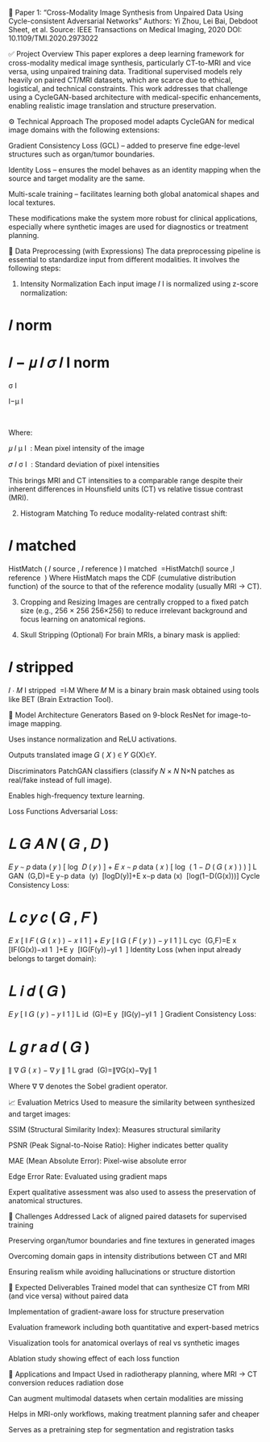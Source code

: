 📄 Paper 1: “Cross-Modality Image Synthesis from Unpaired Data Using Cycle-consistent Adversarial Networks”
Authors: Yi Zhou, Lei Bai, Debdoot Sheet, et al.
Source: IEEE Transactions on Medical Imaging, 2020
DOI: 10.1109/TMI.2020.2973022

✅ Project Overview
This paper explores a deep learning framework for cross-modality medical image synthesis, particularly CT-to-MRI and vice versa, using unpaired training data. Traditional supervised models rely heavily on paired CT/MRI datasets, which are scarce due to ethical, logistical, and technical constraints. This work addresses that challenge using a CycleGAN-based architecture with medical-specific enhancements, enabling realistic image translation and structure preservation.

⚙️ Technical Approach
The proposed model adapts CycleGAN for medical image domains with the following extensions:

Gradient Consistency Loss (GCL) – added to preserve fine edge-level structures such as organ/tumor boundaries.

Identity Loss – ensures the model behaves as an identity mapping when the source and target modality are the same.

Multi-scale training – facilitates learning both global anatomical shapes and local textures.

These modifications make the system more robust for clinical applications, especially where synthetic images are used for diagnostics or treatment planning.

🧪 Data Preprocessing (with Expressions)
The data preprocessing pipeline is essential to standardize input from different modalities. It involves the following steps:

1. Intensity Normalization
Each input image 
𝐼
I is normalized using z-score normalization:

𝐼
norm
=
𝐼
−
𝜇
𝐼
𝜎
𝐼
I 
norm
​
 = 
σ 
I
​
 
I−μ 
I
​
 
​
 
Where:

𝜇
𝐼
μ 
I
​
 : Mean pixel intensity of the image

𝜎
𝐼
σ 
I
​
 : Standard deviation of pixel intensities

This brings MRI and CT intensities to a comparable range despite their inherent differences in Hounsfield units (CT) vs relative tissue contrast (MRI).

2. Histogram Matching
To reduce modality-related contrast shift:

𝐼
matched
=
HistMatch
(
𝐼
source
,
𝐼
reference
)
I 
matched
​
 =HistMatch(I 
source
​
 ,I 
reference
​
 )
Where HistMatch maps the CDF (cumulative distribution function) of the source to that of the reference modality (usually MRI → CT).

3. Cropping and Resizing
Images are centrally cropped to a fixed patch size (e.g., 
256
×
256
256×256) to reduce irrelevant background and focus learning on anatomical regions.

4. Skull Stripping (Optional)
For brain MRIs, a binary mask is applied:

𝐼
stripped
=
𝐼
⋅
𝑀
I 
stripped
​
 =I⋅M
Where 
𝑀
M is a binary brain mask obtained using tools like BET (Brain Extraction Tool).

🧠 Model Architecture
Generators
Based on 9-block ResNet for image-to-image mapping.

Uses instance normalization and ReLU activations.

Outputs translated image 
𝐺
(
𝑋
)
∈
𝑌
G(X)∈Y.

Discriminators
PatchGAN classifiers (classify 
𝑁
×
𝑁
N×N patches as real/fake instead of full image).

Enables high-frequency texture learning.

Loss Functions
Adversarial Loss:

𝐿
𝐺
𝐴
𝑁
(
𝐺
,
𝐷
)
=
𝐸
𝑦
∼
𝑝
data
(
𝑦
)
[
log
⁡
𝐷
(
𝑦
)
]
+
𝐸
𝑥
∼
𝑝
data
(
𝑥
)
[
log
⁡
(
1
−
𝐷
(
𝐺
(
𝑥
)
)
)
]
L 
GAN
​
 (G,D)=E 
y∼p 
data
​
 (y)
​
 [logD(y)]+E 
x∼p 
data
​
 (x)
​
 [log(1−D(G(x)))]
Cycle Consistency Loss:

𝐿
𝑐
𝑦
𝑐
(
𝐺
,
𝐹
)
=
𝐸
𝑥
[
∥
𝐹
(
𝐺
(
𝑥
)
)
−
𝑥
∥
1
]
+
𝐸
𝑦
[
∥
𝐺
(
𝐹
(
𝑦
)
)
−
𝑦
∥
1
]
L 
cyc
​
 (G,F)=E 
x
​
 [∥F(G(x))−x∥ 
1
​
 ]+E 
y
​
 [∥G(F(y))−y∥ 
1
​
 ]
Identity Loss (when input already belongs to target domain):

𝐿
𝑖
𝑑
(
𝐺
)
=
𝐸
𝑦
[
∥
𝐺
(
𝑦
)
−
𝑦
∥
1
]
L 
id
​
 (G)=E 
y
​
 [∥G(y)−y∥ 
1
​
 ]
Gradient Consistency Loss:

𝐿
𝑔
𝑟
𝑎
𝑑
(
𝐺
)
=
∥
∇
𝐺
(
𝑥
)
−
∇
𝑦
∥
1
L 
grad
​
 (G)=∥∇G(x)−∇y∥ 
1
​
 
Where 
∇
∇ denotes the Sobel gradient operator.

📈 Evaluation Metrics
Used to measure the similarity between synthesized and target images:

SSIM (Structural Similarity Index): Measures structural similarity

PSNR (Peak Signal-to-Noise Ratio): Higher indicates better quality

MAE (Mean Absolute Error): Pixel-wise absolute error

Edge Error Rate: Evaluated using gradient maps

Expert qualitative assessment was also used to assess the preservation of anatomical structures.

🧩 Challenges Addressed
Lack of aligned paired datasets for supervised training

Preserving organ/tumor boundaries and fine textures in generated images

Overcoming domain gaps in intensity distributions between CT and MRI

Ensuring realism while avoiding hallucinations or structure distortion

🎯 Expected Deliverables
Trained model that can synthesize CT from MRI (and vice versa) without paired data

Implementation of gradient-aware loss for structure preservation

Evaluation framework including both quantitative and expert-based metrics

Visualization tools for anatomical overlays of real vs synthetic images

Ablation study showing effect of each loss function

🚀 Applications and Impact
Used in radiotherapy planning, where MRI → CT conversion reduces radiation dose

Can augment multimodal datasets when certain modalities are missing

Helps in MRI-only workflows, making treatment planning safer and cheaper

Serves as a pretraining step for segmentation and registration tasks